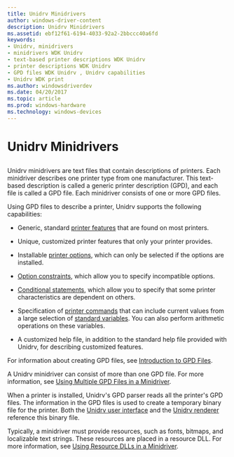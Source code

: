 ```yaml
---
title: Unidrv Minidrivers
author: windows-driver-content
description: Unidrv Minidrivers
ms.assetid: ebf12f61-6194-4033-92a2-2bbccc40a6fd
keywords:
- Unidrv, minidrivers
- minidrivers WDK Unidrv
- text-based printer descriptions WDK Unidrv
- printer descriptions WDK Unidrv
- GPD files WDK Unidrv , Unidrv capabilities
- Unidrv WDK print
ms.author: windowsdriverdev
ms.date: 04/20/2017
ms.topic: article
ms.prod: windows-hardware
ms.technology: windows-devices
---
```


# Unidrv Minidrivers


## <a href="" id="ddk-unidrv-minidrivers-gg"></a>


Unidrv minidrivers are text files that contain descriptions of printers. Each minidriver describes one printer type from one manufacturer. This text-based description is called a generic printer description (GPD), and each file is called a GPD file. Each minidriver consists of one or more GPD files.

Using GPD files to describe a printer, Unidrv supports the following capabilities:

-   Generic, standard [printer features](printer-features.md) that are found on most printers.

-   Unique, customized printer features that only your printer provides.

-   Installable [printer options](printer-options.md), which can only be selected if the options are installed.

-   [Option constraints](option-constraints.md), which allow you to specify incompatible options.

-   [Conditional statements](conditional-statements.md), which allow you to specify that some printer characteristics are dependent on others.

-   Specification of [printer commands](printer-commands.md) that can include current values from a large selection of [standard variables](standard-variables.md). You can also perform arithmetic operations on these variables.

-   A customized help file, in addition to the standard help file provided with Unidrv, for describing customized features.

For information about creating GPD files, see [Introduction to GPD Files](introduction-to-gpd-files.md).

A Unidrv minidriver can consist of more than one GPD file. For more information, see [Using Multiple GPD Files in a Minidriver](using-multiple-gpd-files-in-a-minidriver.md).

When a printer is installed, Unidrv's GPD parser reads all the printer's GPD files. The information in the GPD files is used to create a temporary binary file for the printer. Both the [Unidrv user interface](unidrv-user-interface.md) and the [Unidrv renderer](unidrv-renderer.md) reference this binary file.

Typically, a minidriver must provide resources, such as fonts, bitmaps, and localizable text strings. These resources are placed in a resource DLL. For more information, see [Using Resource DLLs in a Minidriver](using-resource-dlls-in-a-minidriver.md).

 

 





